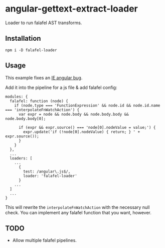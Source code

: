 # angular-gettext-extract-loader
Loader to run falafel AST transforms.

## Installation

    npm i -D falafel-loader

## Usage

This example fixes an [IE angular bug](https://github.com/angular/angular.js/issues/8659#issuecomment-60176967).

Add it into the pipeline for a js file & add falafel config:

    modules: {
      falafel: function (node) {
        if (node.type === 'FunctionExpression' && node.id && node.id.name === 'interpolateFnWatchAction') {
          var expr = node && node.body && node.body.body && node.body.body[0];

          if (expr && expr.source() === 'node[0].nodeValue = value;') {
            expr.update('if (!node[0].nodeValue) { return; } ' + expr.source());
          }
        }
      },
      ...
      loaders: [
        ...
          {
            test: /angular\.js$/,
            loader: 'falafel-loader'
          }
        ...
      ]
      ...
    }

This will rewrite the `interpolateFnWatchAction` with the necessary null check. You can implement any falafel function that you want, however.

## TODO

* Allow multiple falafel pipelines.
